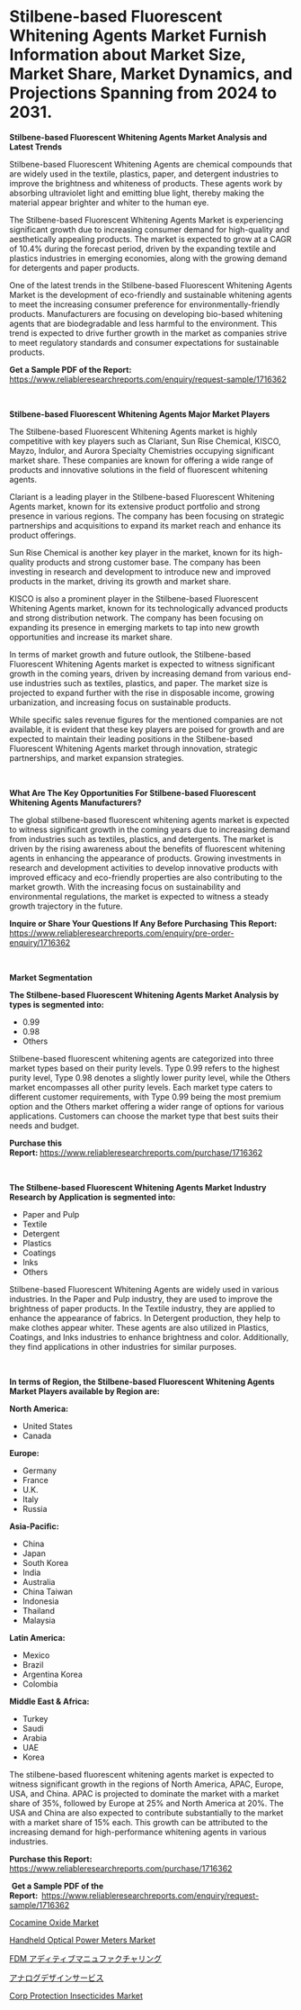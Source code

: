 <p><h1>Stilbene-based Fluorescent Whitening Agents Market Furnish Information about Market Size, Market Share, Market Dynamics, and Projections Spanning from 2024 to 2031.</h1></p><p><strong>Stilbene-based Fluorescent Whitening Agents Market Analysis and Latest Trends</strong></p>
<p><p>Stilbene-based Fluorescent Whitening Agents are chemical compounds that are widely used in the textile, plastics, paper, and detergent industries to improve the brightness and whiteness of products. These agents work by absorbing ultraviolet light and emitting blue light, thereby making the material appear brighter and whiter to the human eye.</p><p>The Stilbene-based Fluorescent Whitening Agents Market is experiencing significant growth due to increasing consumer demand for high-quality and aesthetically appealing products. The market is expected to grow at a CAGR of 10.4% during the forecast period, driven by the expanding textile and plastics industries in emerging economies, along with the growing demand for detergents and paper products.</p><p>One of the latest trends in the Stilbene-based Fluorescent Whitening Agents Market is the development of eco-friendly and sustainable whitening agents to meet the increasing consumer preference for environmentally-friendly products. Manufacturers are focusing on developing bio-based whitening agents that are biodegradable and less harmful to the environment. This trend is expected to drive further growth in the market as companies strive to meet regulatory standards and consumer expectations for sustainable products.</p></p>
<p><strong>Get a Sample PDF of the Report:&nbsp;</strong> <a href="https://www.reliableresearchreports.com/enquiry/request-sample/1716362">https://www.reliableresearchreports.com/enquiry/request-sample/1716362</a></p>
<p>&nbsp;</p>
<p><strong>Stilbene-based Fluorescent Whitening Agents Major Market Players</strong></p>
<p><p>The Stilbene-based Fluorescent Whitening Agents market is highly competitive with key players such as Clariant, Sun Rise Chemical, KISCO, Mayzo, Indulor, and Aurora Specialty Chemistries occupying significant market share. These companies are known for offering a wide range of products and innovative solutions in the field of fluorescent whitening agents.</p><p>Clariant is a leading player in the Stilbene-based Fluorescent Whitening Agents market, known for its extensive product portfolio and strong presence in various regions. The company has been focusing on strategic partnerships and acquisitions to expand its market reach and enhance its product offerings.</p><p>Sun Rise Chemical is another key player in the market, known for its high-quality products and strong customer base. The company has been investing in research and development to introduce new and improved products in the market, driving its growth and market share.</p><p>KISCO is also a prominent player in the Stilbene-based Fluorescent Whitening Agents market, known for its technologically advanced products and strong distribution network. The company has been focusing on expanding its presence in emerging markets to tap into new growth opportunities and increase its market share.</p><p>In terms of market growth and future outlook, the Stilbene-based Fluorescent Whitening Agents market is expected to witness significant growth in the coming years, driven by increasing demand from various end-use industries such as textiles, plastics, and paper. The market size is projected to expand further with the rise in disposable income, growing urbanization, and increasing focus on sustainable products.</p><p>While specific sales revenue figures for the mentioned companies are not available, it is evident that these key players are poised for growth and are expected to maintain their leading positions in the Stilbene-based Fluorescent Whitening Agents market through innovation, strategic partnerships, and market expansion strategies.</p></p>
<p>&nbsp;</p>
<p><strong>What Are The Key Opportunities For Stilbene-based Fluorescent Whitening Agents Manufacturers?</strong></p>
<p><p>The global stilbene-based fluorescent whitening agents market is expected to witness significant growth in the coming years due to increasing demand from industries such as textiles, plastics, and detergents. The market is driven by the rising awareness about the benefits of fluorescent whitening agents in enhancing the appearance of products. Growing investments in research and development activities to develop innovative products with improved efficacy and eco-friendly properties are also contributing to the market growth. With the increasing focus on sustainability and environmental regulations, the market is expected to witness a steady growth trajectory in the future.</p></p>
<p><strong>Inquire or Share Your Questions If Any Before Purchasing This Report:</strong> <a href="https://www.reliableresearchreports.com/enquiry/pre-order-enquiry/1716362">https://www.reliableresearchreports.com/enquiry/pre-order-enquiry/1716362</a></p>
<p>&nbsp;</p>
<p><strong>Market Segmentation</strong></p>
<p><strong>The Stilbene-based Fluorescent Whitening Agents Market Analysis by types is segmented into:</strong></p>
<p><ul><li>0.99</li><li>0.98</li><li>Others</li></ul></p>
<p><p>Stilbene-based fluorescent whitening agents are categorized into three market types based on their purity levels. Type 0.99 refers to the highest purity level, Type 0.98 denotes a slightly lower purity level, while the Others market encompasses all other purity levels. Each market type caters to different customer requirements, with Type 0.99 being the most premium option and the Others market offering a wider range of options for various applications. Customers can choose the market type that best suits their needs and budget.</p></p>
<p><strong>Purchase this Report:&nbsp;</strong><a href="https://www.reliableresearchreports.com/purchase/1716362">https://www.reliableresearchreports.com/purchase/1716362</a></p>
<p>&nbsp;</p>
<p><strong>The Stilbene-based Fluorescent Whitening Agents Market Industry Research by Application is segmented into:</strong></p>
<p><ul><li>Paper and Pulp</li><li>Textile</li><li>Detergent</li><li>Plastics</li><li>Coatings</li><li>Inks</li><li>Others</li></ul></p>
<p><p>Stilbene-based Fluorescent Whitening Agents are widely used in various industries. In the Paper and Pulp industry, they are used to improve the brightness of paper products. In the Textile industry, they are applied to enhance the appearance of fabrics. In Detergent production, they help to make clothes appear whiter. These agents are also utilized in Plastics, Coatings, and Inks industries to enhance brightness and color. Additionally, they find applications in other industries for similar purposes.</p></p>
<p>&nbsp;</p>
<p><strong>In terms of Region, the Stilbene-based Fluorescent Whitening Agents Market Players available by Region are:</strong></p>
<p>
    <p> <strong> North America: </strong>
        <ul>
            <li>United States</li>
            <li>Canada</li>
        </ul>
        </p> 
    <p> <strong> Europe: </strong>
        <ul>
            <li>Germany</li>
            <li>France</li>
            <li>U.K.</li>
            <li>Italy</li>
            <li>Russia</li>
        </ul>
        </p> 
    <p> <strong> Asia-Pacific: </strong>
        <ul>
            <li>China</li>
            <li>Japan</li>
            <li>South Korea</li>
            <li>India</li>
            <li>Australia</li>
            <li>China Taiwan</li>
            <li>Indonesia</li>
            <li>Thailand</li>
            <li>Malaysia</li>
        </ul>
        </p> 
    <p> <strong> Latin America: </strong>
        <ul>
            <li>Mexico</li>
            <li>Brazil</li>
            <li>Argentina Korea</li>
            <li>Colombia</li>
        </ul>
        </p> 
    <p> <strong> Middle East & Africa: </strong>
        <ul>
            <li>Turkey</li>
            <li>Saudi</li>
            <li>Arabia</li>
            <li>UAE</li>
            <li>Korea</li>
        </ul>
    </p>
    </p>
<p><p>The stilbene-based fluorescent whitening agents market is expected to witness significant growth in the regions of North America, APAC, Europe, USA, and China. APAC is projected to dominate the market with a market share of 35%, followed by Europe at 25% and North America at 20%. The USA and China are also expected to contribute substantially to the market with a market share of 15% each. This growth can be attributed to the increasing demand for high-performance whitening agents in various industries.</p></p>
<p><strong>Purchase this Report: </strong><a href="https://www.reliableresearchreports.com/purchase/1716362">https://www.reliableresearchreports.com/purchase/1716362</a></p>
<p>&nbsp;<strong>Get a Sample PDF of the Report:&nbsp;&nbsp;</strong><a href="https://www.reliableresearchreports.com/enquiry/request-sample/1716362">https://www.reliableresearchreports.com/enquiry/request-sample/1716362</a></p>
<p><strong></strong></p>
<p><p><a href="https://view.publitas.com/reportprime-1/cocamine-oxide-market-growth-market-trends-covid-19-impact-and-forecasts-for-period-from-2024-2031/">Cocamine Oxide Market</a></p><p><a href="https://iodized-pantydraco-05c.notion.site/Handheld-Optical-Power-Meters-Market-Research-Report-Unlocks-Analysis-on-the-Market-Financial-Status-4fe866b33e7a4ac4b4a1e8e29faafccf">Handheld Optical Power Meters Market</a></p><p><a href="https://medium.com/@minnieebert2827/fdm%E9%80%A0%E5%BD%A2%E8%A3%BD%E9%80%A0%E5%B8%82%E5%A0%B4%E8%A6%8F%E6%A8%A1-cagr-%E3%83%88%E3%83%AC%E3%83%B3%E3%83%88%E3%82%992024-2030-15bfa6e04ba6">FDM アディティブマニュファクチャリング</a></p><p><a href="https://medium.com/@cecuraprangm/%E3%82%A2%E3%83%8A%E3%83%AD%E3%82%B0%E3%83%87%E3%82%B6%E3%82%A4%E3%83%B3%E3%82%B5%E3%83%BC%E3%83%93%E3%82%B9%E5%B8%82%E5%A0%B4%E3%82%92%E5%88%86%E6%9E%90%E3%81%99%E3%82%8B-%E3%82%B0%E3%83%AD%E3%83%BC%E3%83%90%E3%83%AB%E7%94%A3%E6%A5%AD%E3%81%AE%E8%A6%8B%E9%80%9A%E3%81%97%E3%81%A8%E4%BA%88%E6%B8%AC-2024%E5%B9%B4%E3%81%8B%E3%82%892031%E5%B9%B4%E3%81%BE%E3%81%A7-b4e9fa5fed34">アナログデザインサービス</a></p><p><a href="https://military-diascia-e68.notion.site/Global-Corp-Protection-Insecticides-Market-by-Types-Applications-and-Major-Players-with-Regional--3343730865164a16b4aa06e65de72cc3">Corp Protection Insecticides Market</a></p></p>